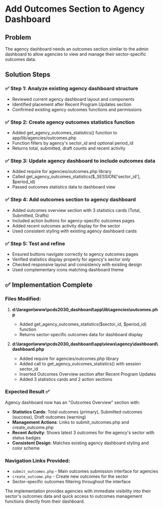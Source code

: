 # Add Outcomes Section to Agency Dashboard

## Problem
The agency dashboard needs an outcomes section similar to the admin dashboard to allow agencies to view and manage their sector-specific outcomes data.

## Solution Steps

### ✅ Step 1: Analyze existing agency dashboard structure
- Reviewed current agency dashboard layout and components
- Identified placement after Recent Program Updates section
- Confirmed existing agency outcomes functions and permissions

### ✅ Step 2: Create agency outcomes statistics function
- Added get_agency_outcomes_statistics() function to app/lib/agencies/outcomes.php
- Function filters by agency's sector_id and optional period_id
- Returns total, submitted, draft counts and recent activity

### ✅ Step 3: Update agency dashboard to include outcomes data
- Added require for agencies/outcomes.php library
- Called get_agency_outcomes_statistics($_SESSION['sector_id'], $period_id)
- Passed outcomes statistics data to dashboard view

### ✅ Step 4: Add outcomes section to agency dashboard
- Added outcomes overview section with 3 statistics cards (Total, Submitted, Drafts)
- Included action buttons for agency-specific outcomes pages
- Added recent outcomes activity display for the sector
- Used consistent styling with existing agency dashboard cards

### ✅ Step 5: Test and refine
- Ensured buttons navigate correctly to agency outcomes pages
- Verified statistics display properly for agency's sector only
- Checked responsive layout and consistency with existing design
- Used complementary icons matching dashboard theme

## ✅ Implementation Complete

### Files Modified:
1. **d:\laragon\www\pcds2030_dashboard\app\lib\agencies\outcomes.php**
   - Added get_agency_outcomes_statistics($sector_id, $period_id) function
   - Returns sector-specific outcomes data for dashboard display

2. **d:\laragon\www\pcds2030_dashboard\app\views\agency\dashboard\dashboard.php**
   - Added require for agencies/outcomes.php library
   - Added call to get_agency_outcomes_statistics() with session sector_id
   - Inserted Outcomes Overview section after Recent Program Updates
   - Added 3 statistics cards and 2 action sections

### Expected Result ✅
Agency dashboard now has an "Outcomes Overview" section with:
- **Statistics Cards**: Total outcomes (primary), Submitted outcomes (success), Draft outcomes (warning)
- **Management Actions**: Links to submit_outcomes.php and create_outcome.php
- **Recent Activity**: Shows latest 3 outcomes for the agency's sector with status badges
- **Consistent Design**: Matches existing agency dashboard styling and color scheme

### Navigation Links Provided:
- `submit_outcomes.php` - Main outcomes submission interface for agencies
- `create_outcome.php` - Create new outcomes for the sector
- Sector-specific outcomes filtering throughout the interface

The implementation provides agencies with immediate visibility into their sector's outcomes data and quick access to outcomes management functions directly from their dashboard.
